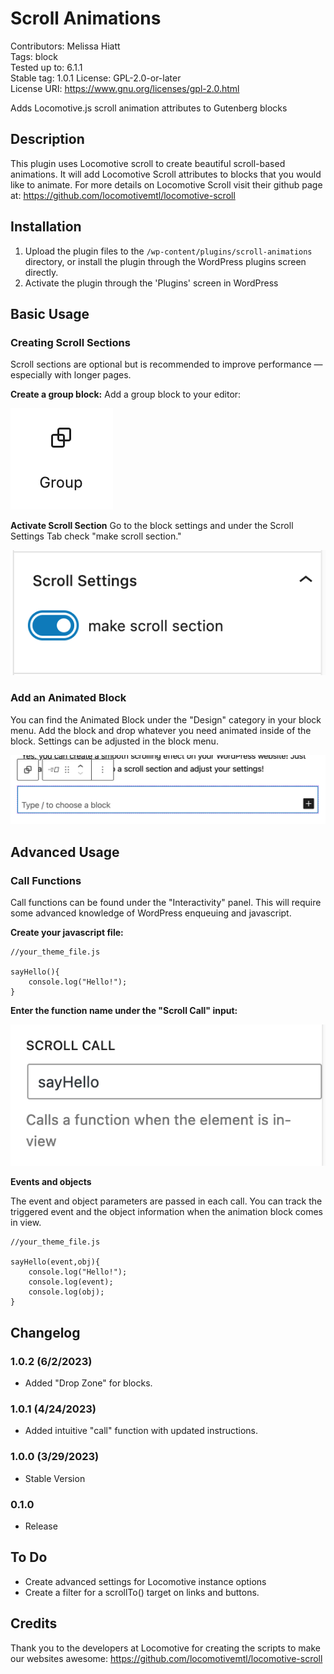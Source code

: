 # Scroll Animations
Contributors:      Melissa Hiatt  
Tags:              block  
Tested up to:      6.1.1  
Stable tag:        1.0.1
License:           GPL-2.0-or-later  
License URI:       https://www.gnu.org/licenses/gpl-2.0.html  

Adds Locomotive.js scroll animation attributes to Gutenberg blocks

## Description
This plugin uses Locomotive scroll to create beautiful scroll-based animations. It will add Locomotive Scroll attributes to blocks that you would like to animate. For more details on Locomotive Scroll visit their github page at: https://github.com/locomotivemtl/locomotive-scroll


## Installation

1. Upload the plugin files to the `/wp-content/plugins/scroll-animations` directory, or install the plugin through the WordPress plugins screen directly.
1. Activate the plugin through the 'Plugins' screen in WordPress


## Basic Usage

### Creating Scroll Sections
Scroll sections are optional but is recommended to improve performance — especially with longer pages.

**Create a group block:**
Add a group block to your editor:


![Group Block Icon](/assets/images/group-block.png)

**Activate Scroll Section**
Go to the block settings and under the Scroll Settings Tab check "make scroll section."


![Scroll Section Toggle](/assets/images/scroll-section-tab.png)

### Add an Animated Block
You can find the Animated Block under the "Design" category in your block menu. Add the block and drop whatever you need animated inside of the block.
Settings can be adjusted in the block menu.


![Animated Block](/assets/images/animated-block.png)

## Advanced Usage

### Call Functions
Call functions can be found under the "Interactivity" panel. This will require some advanced knowledge of WordPress enqueuing and javascript.

**Create your javascript file:**


    //your_theme_file.js

    sayHello(){
        console.log("Hello!");
    }


**Enter the function name under the "Scroll Call" input:**


![Scroll Call](/assets/images/scroll-call.png)


**Events and objects**

The event and object parameters are passed in each call. You can track the triggered event and the object 
information when the animation block comes in view.

    //your_theme_file.js

    sayHello(event,obj){
        console.log("Hello!");
        console.log(event);
        console.log(obj);
    }




## Changelog
### 1.0.2 (6/2/2023)
* Added "Drop Zone" for blocks.

### 1.0.1 (4/24/2023)
* Added intuitive "call" function with updated instructions.

### 1.0.0 (3/29/2023)
* Stable Version 

### 0.1.0
* Release

## To Do
* Create advanced settings for Locomotive instance options
* Create a filter for a scrollTo() target on links and buttons.

## Credits
Thank you to the developers at Locomotive for creating the scripts to make our websites awesome:
https://github.com/locomotivemtl/locomotive-scroll
